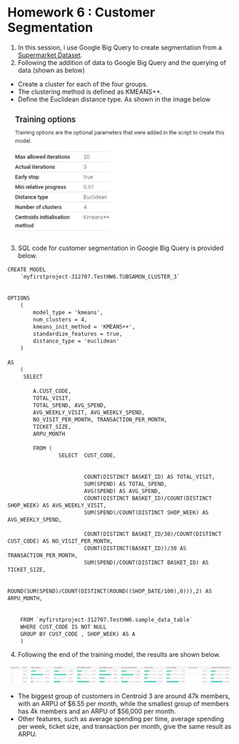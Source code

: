 # Homework 6 : Customer Segmentation

1. In this session, i use Google Big Query to create segmentation from a [Supermarket Dataset](https://drive.google.com/file/d/1mr8NgqTqBT9lHrNdhVvGSM_Fpo3rri4h/view?usp=sharing).
2. Following the addition of data to Google Big Query and the querying of data (shown as below)
  - Create a cluster for each of the four groups.
  - The clustering method is defined as KMEANS++.
  - Define the Euclidean distance type. As shown in the image below
   
   
  ![](https://github.com/Tubsamon/BADS7105-CRM/blob/main/Homework%2006-%20Customer%20Segmentation/Traning%20options.JPG?raw=true)

3. SQL code for customer segmentation in Google Big Query is provided below.

```
CREATE MODEL
    `myfirstproject-312707.TestHW6.TUBSAMON_CLUSTER_3`


OPTIONS
    (
        model_type = 'kmeans',
        num_clusters = 4,
        kmeans_init_method = 'KMEANS++',
        standardize_features = true,
        distance_type = 'euclidean'
    ) 
    
AS
    (
     SELECT 
        
        A.CUST_CODE, 
        TOTAL_VISIT, 
        TOTAL_SPEND, AVG_SPEND,
        AVG_WEEKLY_VISIT, AVG_WEEKLY_SPEND,   
        NO_VISIT_PER_MONTH, TRANSACTION_PER_MONTH, 
        TICKET_SIZE, 
        ARPU_MONTH

        FROM ( 
                SELECT  CUST_CODE,  
                         
                        
                        COUNT(DISTINCT BASKET_ID) AS TOTAL_VISIT,  
                        SUM(SPEND) AS TOTAL_SPEND,  
                        AVG(SPEND) AS AVG_SPEND,
                        COUNT(DISTINCT BASKET_ID)/COUNT(DISTINCT SHOP_WEEK) AS AVG_WEEKLY_VISIT,  
                        SUM(SPEND)/COUNT(DISTINCT SHOP_WEEK) AS AVG_WEEKLY_SPEND,                        
                                        
                        COUNT(DISTINCT BASKET_ID/30)/COUNT(DISTINCT CUST_CODE) AS NO_VISIT_PER_MONTH,  
                        COUNT(DISTINCT(BASKET_ID))/30 AS TRANSACTION_PER_MONTH,  
                        SUM(SPEND)/COUNT(DISTINCT BASKET_ID) AS TICKET_SIZE,                        
                                       
                        ROUND(SUM(SPEND)/COUNT(DISTINCT(ROUND((SHOP_DATE/100),0))),2) AS ARPU_MONTH,    
                

    FROM `myfirstproject-312707.TestHW6.sample_data_table`
    WHERE CUST_CODE IS NOT NULL
    GROUP BY CUST_CODE , SHOP_WEEK) AS A
    )
```

4. Following the end of the training model, the results are shown below.

 ![](https://github.com/Tubsamon/BADS7105-CRM/blob/main/Homework%2006-%20Customer%20Segmentation/Cust%20Seg.JPG)


  - The biggest group of customers in Centroid 3 are around 47k members, with an ARPU of $6.55 per month, while the smallest group of members has 4k members and an ARPU of $56,000 per month.
  - Other features, such as average spending per time, average spending per week, ticket size, and transaction per month, give the same result as ARPU.
